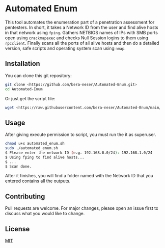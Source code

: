 # Automated Enum

This tool automates the enumeration part of a penetration assessment for pentesters. In short, it takes a Network ID from the user and find alive hosts in that network using `fping`. Gathers NETBIOS names of IPs with SMB ports open using `crackmapexec` and checks Null Session logins to them using `rpcclient`. Finally scans all the ports of all alive hosts and then do a detailed version, safe scripts and operating system scan using `nmap`.

## Installation

You can clone this git repository:

```bash
git clone <https://github.com/bera-neser/Automated-Enum.git>
cd Automated-Enum
```

Or just get the script file:

```bash
wget <https://raw.githubusercontent.com/bera-neser/Automated-Enum/main/automated_enum.sh>
```

## Usage

After giving execute permission to script, you must run the it as superuser.

```bash
chmod u+x automated_enum.sh
sudo ./automated_enum.sh
$ Please enter the network ID (e.g. 192.168.0.0/24): 192.168.1.0/24
$ Using fping to find alive hosts...
$ ...
$ Scan done.
```

After it finishes, you will find a folder named with the Network ID that you entered contains all the outputs.

## Contributing

Pull requests are welcome. For major changes, please open an issue first
to discuss what you would like to change.

## License

[MIT](https://github.com/bera-neser/Automated-Enum/blob/main/LICENSE)
